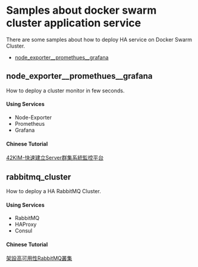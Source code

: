 # Samples about docker swarm cluster application service

There are some samples about how to deploy HA service on Docker Swarm Cluster.


* [node_exporter__promethues__grafana](https://github.com/mmmaaaxxx77/docker-swarm-cluster-application-base#node_exporter__promethues__grafana)

## node_exporter__promethues__grafana
How to deploy a cluster monitor in few seconds.

#### Using Services

* Node-Exporter
* Prometheus
* Grafana

#### Chinese Tutorial
[42KIM-快速建立Server群集系統監控平台](https://42kim.com/2020/08/26/1241/)

## rabbitmq_cluster
How to deploy a HA RabbitMQ Cluster.

#### Using Services

* RabbitMQ
* HAProxy
* Consul

#### Chinese Tutorial
[架設高可用性RabbitMQ叢集](https://42kim.com/2019/10/17/1015/)
